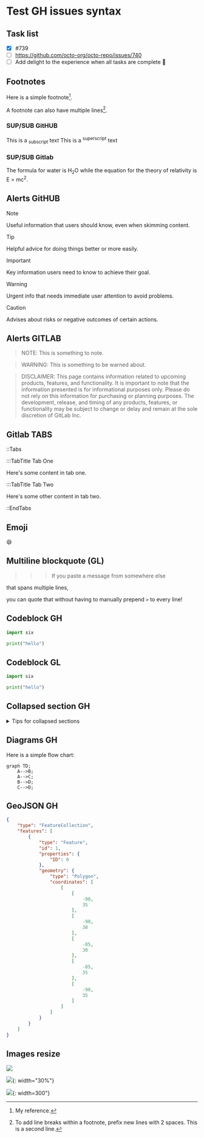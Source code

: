 # Test GH issues syntax

## Task list

- [x] #739
- [ ] https://github.com/octo-org/octo-repo/issues/740
- [ ] Add delight to the experience when all tasks are complete :tada:

## Footnotes

Here is a simple footnote[^1].

A footnote can also have multiple lines[^2].

[^1]: My reference.
[^2]:
    To add line breaks within a footnote, prefix new lines with 2 spaces.
    This is a second line.

### SUP/SUB GitHUB

This is a <sub>subscript</sub> text
This is a <sup>superscript</sup> text

### SUP/SUB Gitlab

The formula for water is H<sub>2</sub>O
while the equation for the theory of relativity is E = mc<sup>2</sup>.

## Alerts GitHUB

> [!NOTE]
> Useful information that users should know, even when skimming content.

> [!TIP]
> Helpful advice for doing things better or more easily.

> [!IMPORTANT]
> Key information users need to know to achieve their goal.

> [!WARNING]
> Urgent info that needs immediate user attention to avoid problems.

> [!CAUTION]
> Advises about risks or negative outcomes of certain actions.

## Alerts GITLAB

> NOTE:
> This is something to note.

> WARNING:
> This is something to be warned about.

> DISCLAIMER:
> This page contains information related to upcoming products, features, and functionality.
> It is important to note that the information presented is for informational purposes only.
> Please do not rely on this information for purchasing or planning purposes.
> The development, release, and timing of any products, features, or functionality may be subject to change or delay and remain at the
> sole discretion of GitLab Inc.

## Gitlab TABS

::Tabs

:::TabTitle Tab One

Here's some content in tab one.

:::TabTitle Tab Two

Here's some other content in tab two.

::EndTabs

## Emoji

:smile:

## Multiline blockquote (GL)

> > > If you paste a message from somewhere else

that spans multiple lines,

you can quote that without having to manually prepend `>` to every line!

> > >

## Codeblock GH

```python copy
import six

print("hello")
```

## Codeblock GL

```python
import six

print("hello")
```

## Collapsed section GH

<details>
<summary>Tips for collapsed sections</summary>

### You can add a header

You can add text within a collapsed section.

You can add an image or a code block, too.

```ruby
   puts "Hello World"
```

</details>

## Diagrams GH

Here is a simple flow chart:

```mermaid
graph TD;
    A-->B;
    A-->C;
    B-->D;
    C-->D;
```

## GeoJSON GH

```geojson
{
	"type": "FeatureCollection",
	"features": [
		{
			"type": "Feature",
			"id": 1,
			"properties": {
				"ID": 0
			},
			"geometry": {
				"type": "Polygon",
				"coordinates": [
					[
						[
							-90,
							35
						],
						[
							-90,
							30
						],
						[
							-85,
							30
						],
						[
							-85,
							35
						],
						[
							-90,
							35
						]
					]
				]
			}
		}
	]
}
```

## Images resize

![](docs/LedStripSquare.jpg)

![](docs/LedStripSquare.jpg){: width="30%"}

![](docs/LedStripSquare.jpg){: width=300"}
